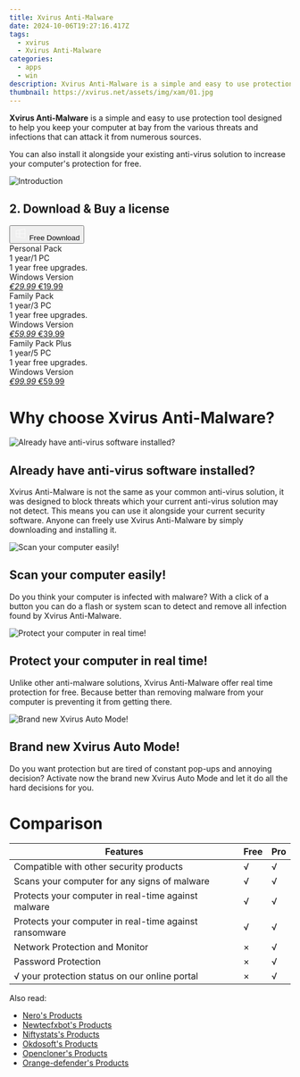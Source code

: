 ```yaml
---
title: Xvirus Anti-Malware
date: 2024-10-06T19:27:16.417Z
tags: 
  - xvirus
  - Xvirus Anti-Malware
categories: 
  - apps
  - win
description: Xvirus Anti-Malware is a simple and easy to use protection tool designed to help you keep your computer at bay from the various threats and infections that can attack it from numerous sources. You can also install it alongside your existing anti-virus solution to increase your computer's protection for free.
thumbnail: https://xvirus.net/assets/img/xam/01.jpg
---
```


**Xvirus Anti-Malware** is a simple and easy to use protection tool designed to help you keep your computer at bay from the various threats and infections that can attack it from numerous sources. 

You can also install it alongside your existing anti-virus solution to increase your computer's protection for free.

![Introduction](https://xvirus.net/assets/img/xam/01.jpg)

## 2. Download & Buy a license

<div class="mx-auto flex items-center justify-center space-x-4">
  <button 
  onclick="javascript:window.open('https://secure.2checkout.com/order/checkout.php?PRODS=4708122&AFFILIATE=108875&QTY=1', '_blank');
    window.open('https://xvirus.net/download/xam.exe', '_blank');void(0);"
  class="flex flex-row font-bold rounded-lg text-lg w-48 h-16 bg-[#FF8014] text-[#ffffff] items-center justify-center p-2">
    <svg width="24px" height="24px" viewBox="0 0 24 24" xmlns="http://www.w3.org/2000/svg" color="#ffffff" fill="none" stroke="currentColor" stroke-width="3" stroke-linecap="round" stroke-linejoin="round"><path d="M4 16.9865V7.01353C4 6.71792 4.21531 6.46636 4.50737 6.42072L19.3074 4.10822C19.6713 4.05137 20 4.33273 20 4.70103V19.299C20 19.6673 19.6713 19.9486 19.3074 19.8918L4.50737 17.5793C4.21531 17.5336 4 17.2821 4 16.9865Z" stroke="#f8f7f7" stroke-width="1.5"></path><path d="M4 12H20" stroke="#f8f7f7" stroke-width="1.5"></path><path d="M10.5 5.5V18.5" stroke="#f8f7f7" stroke-width="1.5"></path></svg>
    <span class="font-medium mx-auto">Free Download</span>  
  </button>
</div>

<div class="mx-auto flex items-center justify-center">
  <div class="m-8 grid grid-cols-1 gap-6 xl:grid-cols-3">
    <div class="flex w-full flex-col rounded-2xl bg-[#ffffff] text-[#374151] shadow-xl xl:w-96">
      <div class="flex h-full flex-col p-8">
        <div class="pb-6 text-3xl font-bold">Personal Pack</div>
        <div class="pb-12 text-lg">
          1 year/1 PC
          <div class="text-xs">1 year free upgrades.</div>
          <div class="text-xs">Windows Version</div>
        </div>
        <div class="flex flex-col gap-3 text-base"></div>
        <div class="flex flex-grow"></div>
        <div class="flex pt-10">
          <a href="https://secure.2checkout.com/order/checkout.php?PRODS=4708122&AFFILIATE=108875&QTY=1" class="w-full transform cursor-pointer rounded-lg bg-[#7e22ce] p-3 text-center text-xl font-bold !text-[#ffffff] !no-underline transition-transform hover:bg-purple-800 active:scale-95"> 
           <em class="text-base line-through !text-[#c5c5c5]">€29.99</em>
            €19.99
          </a>
        </div>
      </div>
    </div>
    <div class="flex w-full flex-col rounded-2xl bg-[#ffffff] text-[#374151] shadow-xl xl:w-96">
      <div class="flex h-full flex-col p-8">
        <div class="pb-6 text-3xl font-bold">Family Pack</div>
        <div class="pb-12 text-lg">
          1 year/3 PC
          <div class="text-xs">1 year free upgrades.</div>
          <div class="text-xs">Windows Version</div>
        </div>
        <div class="flex flex-col gap-3 text-base"></div>
        <div class="flex flex-grow"></div>
        <div class="flex pt-10">
          <a href="https://secure.2checkout.com/order/checkout.php?PRODS=4708122&AFFILIATE=108875&QTY=3" class="w-full transform cursor-pointer rounded-lg bg-[#7e22ce] p-3 text-center text-xl font-bold !text-[#ffffff] !no-underline transition-transform hover:bg-purple-800 active:scale-95"> 
           <em class="text-base line-through !text-[#c5c5c5]">€59.99</em>
            €39.99
          </a>
        </div>
      </div>
    </div>
    <div class="flex w-full flex-col rounded-2xl bg-[#ffffff] text-[#374151] shadow-xl xl:w-96">
      <div class="flex h-full flex-col p-8">
        <div class="pb-6 text-3xl font-bold">Family Pack Plus</div>
        <div class="pb-12 text-lg">
          1 year/5 PC
          <div class="text-xs">1 year free upgrades.</div>
          <div class="text-xs">Windows Version</div>
        </div>
        <div class="flex flex-col gap-3 text-base"></div>
        <div class="flex flex-grow"></div>
        <div class="flex pt-10">
          <a href="https://secure.2checkout.com/order/checkout.php?PRODS=4708122&AFFILIATE=108875&QTY=5" class="w-full transform cursor-pointer rounded-lg bg-[#7e22ce] p-3 text-center text-xl font-bold !text-[#ffffff] !no-underline transition-transform hover:bg-purple-800 active:scale-95"> 
           <em class="text-base line-through !text-[#c5c5c5]">€99.99</em>
            €59.99
          </a>
        </div>
      </div>
    </div>       
  </div>
</div>

# Why choose Xvirus Anti-Malware?

![Already have anti-virus software installed?](chrome-extension://pcmpcfapbekmbjjkdalcgopdkipoggdi//assets/img/xam/01.jpg)

## Already have anti-virus software installed?

Xvirus Anti-Malware is not the same as your common anti-virus solution, it was designed to block threats which your current anti-virus solution may not detect. This means you can use it alongside your current security software. Anyone can freely use Xvirus Anti-Malware by simply downloading and installing it.

![Scan your computer easily!](chrome-extension://pcmpcfapbekmbjjkdalcgopdkipoggdi//assets/img/xam/02.jpg)

## Scan your computer easily!

Do you think your computer is infected with malware? With a click of a button you can do a flash or system scan to detect and remove all infection found by Xvirus Anti-Malware.

![Protect your computer in real time!](chrome-extension://pcmpcfapbekmbjjkdalcgopdkipoggdi//assets/img/xam/03.jpg)

## Protect your computer in real time!

Unlike other anti-malware solutions, Xvirus Anti-Malware offer real time protection for free. Because better than removing malware from your computer is preventing it from getting there.

![Brand new Xvirus Auto Mode!](chrome-extension://pcmpcfapbekmbjjkdalcgopdkipoggdi//assets/img/xam/04.jpg)

## Brand new Xvirus Auto Mode!

Do you want protection but are tired of constant pop-ups and annoying decision? Activate now the brand new Xvirus Auto Mode and let it do all the hard decisions for you.

# Comparison

| Features | Free | Pro |
| --- | --- | --- |
| Compatible with other security products | √ | √ |
| Scans your computer for any signs of malware | √ | √ |
| Protects your computer in real-time against malware | √ | √ |
| Protects your computer in real-time against ransomware | √ | √ |
| Network Protection and Monitor | × | √ |
| Password Protection | × | √ |
| √ your protection status on our online portal | × | √ |

<ins class="adsbygoogle"
      style="display:block"
      data-ad-client="ca-pub-7571918770474297"
      data-ad-slot="8358498916"
      data-ad-format="auto"
      data-full-width-responsive="true"></ins>
    

<span class="atpl-alsoreadstyle">Also read:</span>
<div><ul>
<li><a href="https://tools.techidaily.com/nero/products/"><u>Nero's Products</u></a></li>
<li><a href="https://tools.techidaily.com/newtecfxbot/products/"><u>Newtecfxbot's Products</u></a></li>
<li><a href="https://tools.techidaily.com/niftystats/products/"><u>Niftystats's Products</u></a></li>
<li><a href="https://tools.techidaily.com/okdosoft/products/"><u>Okdosoft's Products</u></a></li>
<li><a href="https://tools.techidaily.com/opencloner/products/"><u>Opencloner's Products</u></a></li>
<li><a href="https://tools.techidaily.com/orange-defender/products/"><u>Orange-defender's Products</u></a></li>
</ul></div>

